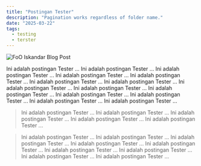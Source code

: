```yaml
---
title: "Postingan Tester"
description: "Pagination works regardless of folder name."
date: "2025-03-22"
tags:
  - testing
  - terster
---
```


![FoO Iskandar Blog Post](/placeholder.webp)

Ini adalah postingan Tester ... Ini adalah postingan Tester ... Ini adalah postingan Tester ... Ini adalah postingan Tester ... Ini adalah postingan Tester ... Ini adalah postingan Tester ... Ini adalah postingan Tester ... Ini adalah postingan Tester ... Ini adalah postingan Tester ... Ini adalah postingan Tester ... Ini adalah postingan Tester ... Ini adalah postingan Tester ... Ini adalah postingan Tester ... Ini adalah postingan Tester ... 

> Ini adalah postingan Tester ... Ini adalah postingan Tester ... Ini adalah postingan Tester ... Ini adalah postingan Tester ... Ini adalah postingan Tester ...

> Ini adalah postingan Tester ... Ini adalah postingan Tester ... Ini adalah postingan Tester ... Ini adalah postingan Tester ... Ini adalah postingan Tester ... Ini adalah postingan Tester ... Ini adalah postingan Tester ... Ini adalah postingan Tester ... Ini adalah postingan Tester ... 